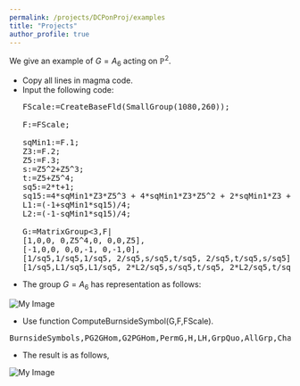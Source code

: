 ```yaml
---
permalink: /projects/DCPonProj/examples
title: "Projects"
author_profile: true
---
```


We give an example of $G=A_6$ acting on $\mathbb{P}^2$.

* Copy all lines in magma code.
* Input the following code:
  <pre>
  FScale:=CreateBaseFld(SmallGroup(1080,260));

  F:=FScale;

  sqMin1:=F.1;
  Z3:=F.2;
  Z5:=F.3;
  s:=Z5^2+Z5^3;
  t:=Z5+Z5^4;
  sq5:=2*t+1;
  sq15:=4*sqMin1*Z3*Z5^3 + 4*sqMin1*Z3*Z5^2 + 2*sqMin1*Z3 + 2*sqMin1*Z5^3 + 2*sqMin1*Z5^2 + sqMin1;
  L1:=(-1+sqMin1*sq15)/4;
  L2:=(-1-sqMin1*sq15)/4;

  G:=MatrixGroup<3,F|
  [1,0,0, 0,Z5^4,0, 0,0,Z5],
  [-1,0,0, 0,0,-1, 0,-1,0],
  [1/sq5,1/sq5,1/sq5, 2/sq5,s/sq5,t/sq5, 2/sq5,t/sq5,s/sq5],
  [1/sq5,L1/sq5,L1/sq5, 2*L2/sq5,s/sq5,t/sq5, 2*L2/sq5,t/sq5,s/sq5]>;
  </pre>
* The group $G=A_6$ has representation as follows:

![My Image](http://kaiqi-yang1994.github.io/files/DCPonProj/DCPexample1.png)

* Use function ComputeBurnsideSymbol(G,F,FScale).

<pre>
BurnsideSymbols,PG2GHom,G2PGHom,PermG,H,LH,GrpQuo,AllGrp,ChainNode,ChainClass,ScalarGrp,AllSymbolNGLambda:=ComputeBurnsideSymbol(G,F,FScale);
</pre>

* The result is as follows,

![My Image](http://kaiqi-yang1994.github.io/files/DCPonProj/DCPexample2.jpg)


